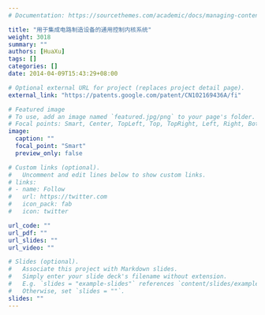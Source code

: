 ```yaml
---
# Documentation: https://sourcethemes.com/academic/docs/managing-content/

title: "用于集成电路制造设备的通用控制内核系统"
weight: 3018
summary: ""
authors: [HuaXu]
tags: []
categories: []
date: 2014-04-09T15:43:29+08:00

# Optional external URL for project (replaces project detail page).
external_link: "https://patents.google.com/patent/CN102169436A/fi"

# Featured image
# To use, add an image named `featured.jpg/png` to your page's folder.
# Focal points: Smart, Center, TopLeft, Top, TopRight, Left, Right, BottomLeft, Bottom, BottomRight.
image:
  caption: ""
  focal_point: "Smart"
  preview_only: false

# Custom links (optional).
#   Uncomment and edit lines below to show custom links.
# links:
# - name: Follow
#   url: https://twitter.com
#   icon_pack: fab
#   icon: twitter

url_code: ""
url_pdf: ""
url_slides: ""
url_video: ""

# Slides (optional).
#   Associate this project with Markdown slides.
#   Simply enter your slide deck's filename without extension.
#   E.g. `slides = "example-slides"` references `content/slides/example-slides.md`.
#   Otherwise, set `slides = ""`.
slides: ""
---
```

